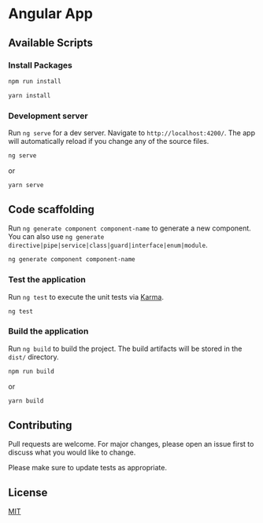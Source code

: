 # Angular App

## Available Scripts

### Install Packages

```bash
npm run install

```

```bash
yarn install

```

### Development server

Run `ng serve` for a dev server. Navigate to `http://localhost:4200/`. The app will automatically reload if you change any of the source files.

```bash
ng serve

```

or

```bash
yarn serve

```

## Code scaffolding

Run `ng generate component component-name` to generate a new component. You can also use `ng generate directive|pipe|service|class|guard|interface|enum|module`.

```bash
ng generate component component-name

```

### Test the application

Run `ng test` to execute the unit tests via [Karma](https://karma-runner.github.io).

```bash
ng test

```

### Build the application

Run `ng build` to build the project. The build artifacts will be stored in the `dist/` directory.

```bash
npm run build

```

or

```bash
yarn build

```

## Contributing

Pull requests are welcome. For major changes, please open an issue first to discuss what you would like to change.

Please make sure to update tests as appropriate.

## License

[MIT](https://choosealicense.com/licenses/mit/)
